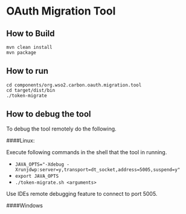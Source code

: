 # OAuth Migration Tool

## How to Build

```
mvn clean install
mvn package
```

## How to run
```
cd components/org.wso2.carbon.oauth.migration.tool
cd target/dist/bin
./token-migrate
```

## How to debug the tool

To debug the tool remotely do the following.

####Linux:

Execute following commands in the shell that the tool in running. 

 * ```JAVA_OPTS="-Xdebug -Xrunjdwp:server=y,transport=dt_socket,address=5005,suspend=y"```
 * ```export JAVA_OPTS```
 * ```./token-migrate.sh <arguments>```

Use IDEs remote debugging feature to connect to port 5005. 

####Windows